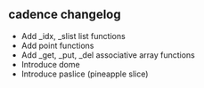 
## cadence changelog

* Add _idx, _slist list functions
* Add point functions
* Add _get, _put, _del associative array functions
* Introduce dome
* Introduce paslice (pineapple slice)

